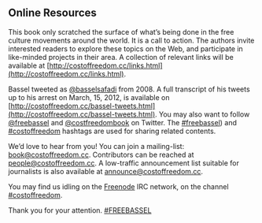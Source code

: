 ## Online Resources

This book only scratched the surface of what’s being done in the free
culture movements around the world. It is a call to action. The
authors invite interested readers to explore these topics on the Web,
and participate in like-minded projects in their area. A collection of
relevant links will be available at
[http://costoffreedom.cc/links.html](http://costoffreedom.cc/links.html).

Bassel tweeted as [@basselsafadi](https://twitter.com/basselsafadi)
from 2008. A full transcript of his tweets up to his arrest on March,
15, 2012, is available on
[http://costoffreedom.cc/bassel-tweets.html](http://costoffreedom.cc/bassel-tweets.html). You
may also want to follow [@freebassel](https://twitter.com/freebassel)
and [@costfreedombook](https://twitter.com/costfreedombook) on
Twitter. The [#freebassel](https://twitter.com/hashtag/freebassel))
and [#costoffreedom](https://twitter.com/hashtag/costoffreedom)
hashtags are used for sharing related contents.

We’d love to hear from you! You can join a mailing-list:
[book@costoffreedom.cc](mailto:book-subscribe@costoffreedom.cc). Contributors
can be reached at
[people@costoffreedom.cc](mailto:people@costoffreedom.cc). A
low-traffic announcement list suitable for journalists is also
available at
[announce@costoffreedom.cc](mailto:cof-announce-subscribe@lists.costoffreedom.cc).

You may find us idling on the
[Freenode](http://freenode.net/using_the_network.shtml) IRC network,
on the channel
[#costoffreedom](http://web.freenode.net/#costoffreedom).

Thank you for your attention. [#FREEBASSEL](http://freebassel.org/)
